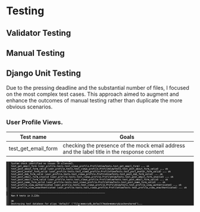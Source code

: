 # Testing
## Validator Testing

## Manual Testing

## Django Unit Testing

Due to the pressing deadline and the substantial number of files, I focused on the most complex test cases. This approach aimed to augment and enhance the outcomes of manual testing rather than duplicate the more obvious scenarios.

### User Profile Views.
| Test name | Goals |
| --- | --- |
| test_get_email_form | checking the presence of the mock email address and the label title in the response content |


![User Profile View Tests](documentation/unit_testing/profile-view-9-tests.png)
